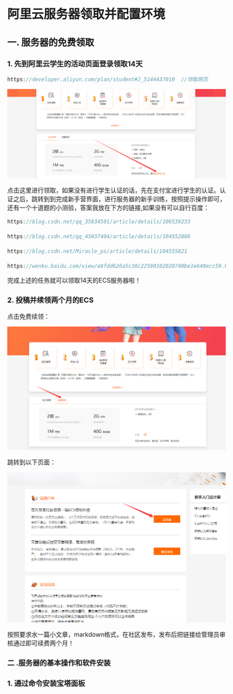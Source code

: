 # 阿里云服务器领取并配置环境

## 一. 服务器的免费领取

### 1. 先到阿里云学生的活动页面登录领取14天

```java
https://developer.aliyun.com/plan/student#J_5144437010  //领取网页 
```

![](image/p6.png)

点击这里进行领取，如果没有进行学生认证的话，先在支付宝进行学生的认证。认证之后，跳转到到完成新手营界面，进行服务器的新手训练，按照提示操作即可，还有一个十道题的小测验，答案我放在下方的链接,如果没有可以自行百度：

```java
https://blog.csdn.net/qq_35834501/article/details/106539233

https://blog.csdn.net/qq_45037404/article/details/104552886

https://blog.csdn.net/Miracle_ps/article/details/104555821

https://wenku.baidu.com/view/e8fdd626a5c30c22590102020740be1e640ecc59.html
```

完成上述的任务就可以领取14天的ECS服务器啦！

### 2. 投稿并续领两个月的ECS

点击免费续领：

![](image/p7.png)

跳转到以下页面：

![](image/p8.png)

按照要求水一篇小文章，markdown格式，在社区发布，发布后把链接给管理员审核通过即可续费两个月！

### 二 .服务器的基本操作和软件安装

### 1. 通过命令安装宝塔面板

